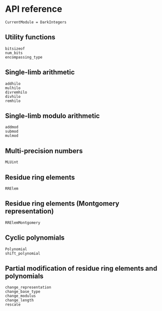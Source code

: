 # API reference

```@meta
CurrentModule = DarkIntegers
```

## Utility functions

```@docs
bitsizeof
num_bits
encompassing_type
```


## Single-limb arithmetic

```@docs
addhilo
mulhilo
divremhilo
divhilo
remhilo
```


## Single-limb modulo arithmetic

```@docs
addmod
submod
mulmod
```


## Multi-precision numbers

```@docs
MLUint
```


## Residue ring elements

```@docs
RRElem
```


## Residue ring elements (Montgomery representation)

```@docs
RRElemMontgomery
```


## Cyclic polynomials

```@docs
Polynomial
shift_polynomial
```

## Partial modification of residue ring elements and polynomials

```@docs
change_representation
change_base_type
change_modulus
change_length
rescale
```
